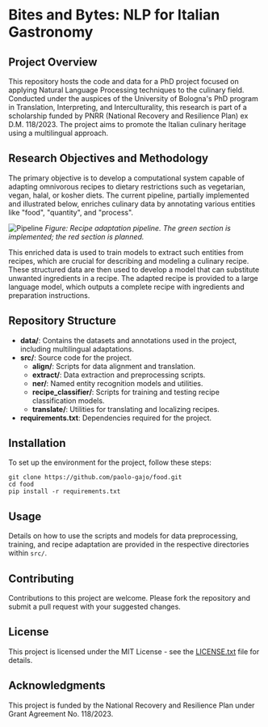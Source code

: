 # Bites and Bytes: NLP for Italian Gastronomy

## Project Overview
This repository hosts the code and data for a PhD project focused on applying Natural Language Processing techniques to the culinary field. Conducted under the auspices of the University of Bologna's PhD program in Translation, Interpreting, and Interculturality, this research is part of a scholarship funded by PNRR (National Recovery and Resilience Plan) ex D.M. 118/2023. The project aims to promote the Italian culinary heritage using a multilingual approach.

## Research Objectives and Methodology
The primary objective is to develop a computational system capable of adapting omnivorous recipes to dietary restrictions such as vegetarian, vegan, halal, or kosher diets. The current pipeline, partially implemented and illustrated below, enriches culinary data by annotating various entities like "food", "quantity", and "process".

![Pipeline](https://i.imgur.com/zX51MP1.png "Project pipeline")
*Figure: Recipe adaptation pipeline. The green section is implemented; the red section is planned.*

This enriched data is used to train models to extract such entities from recipes, which are crucial for describing and modeling a culinary recipe. These structured data are then used to develop a model that can substitute unwanted ingredients in a recipe. The adapted recipe is provided to a large language model, which outputs a complete recipe with ingredients and preparation instructions.

## Repository Structure
- **data/**: Contains the datasets and annotations used in the project, including multilingual adaptations.
- **src/**: Source code for the project.
  - **align/**: Scripts for data alignment and translation.
  - **extract/**: Data extraction and preprocessing scripts.
  - **ner/**: Named entity recognition models and utilities.
  - **recipe_classifier/**: Scripts for training and testing recipe classification models.
  - **translate/**: Utilities for translating and localizing recipes.
- **requirements.txt**: Dependencies required for the project.

## Installation
To set up the environment for the project, follow these steps:
```
git clone https://github.com/paolo-gajo/food.git
cd food
pip install -r requirements.txt
```

## Usage
Details on how to use the scripts and models for data preprocessing, training, and recipe adaptation are provided in the respective directories within `src/`.

## Contributing
Contributions to this project are welcome. Please fork the repository and submit a pull request with your suggested changes.

## License
This project is licensed under the MIT License - see the [LICENSE.txt](LICENSE.txt) file for details.

## Acknowledgments
This project is funded by the National Recovery and Resilience Plan under Grant Agreement No. 118/2023.
